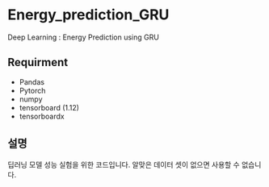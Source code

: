 # Energy_prediction_GRU
Deep Learning : Energy Prediction using GRU

## Requirment
- Pandas
- Pytorch
- numpy
- tensorboard (1.12)
- tensorboardx

## 설명
딥러닝 모델 성능 실험을 위한 코드입니다. 알맞은 데이터 셋이 없으면 사용할 수 없습니다.

